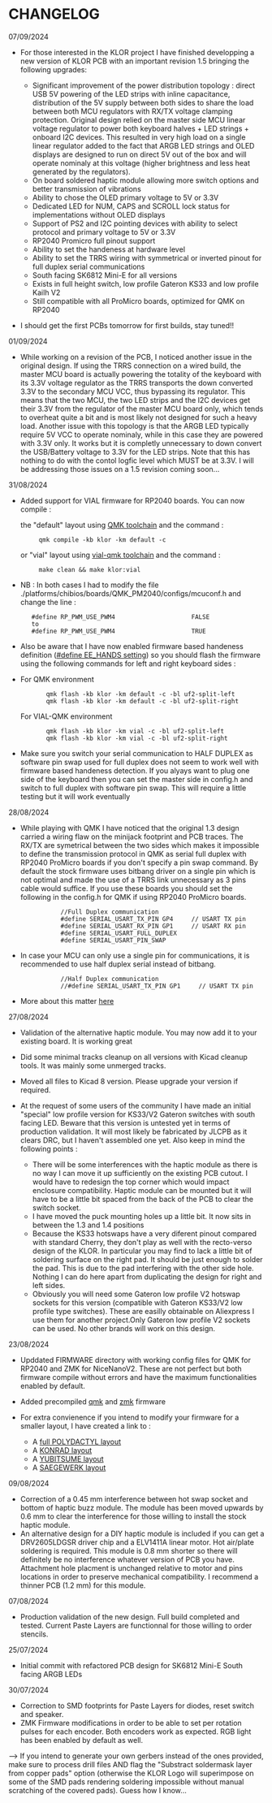# CHANGELOG

07/09/2024
-  For those interested in the KLOR project I have finished developping a new version of KLOR PCB with an important revision 1.5 bringing the following upgrades:

   -  Significant improvement of the power distribution topology : direct USB 5V powering of the LED strips with inline capacitance, distribution of the 5V supply between both sides to share the load between both MCU regulators with RX/TX voltage clamping protection. Original design relied on the master side MCU linear voltage regulator to power both keyboard halves + LED strings + onboard I2C devices. This resulted in very high load on a single linear regulator added to the fact that ARGB LED strings and OLED displays are designed to run on direct 5V out of the box and will operate nominaly at this voltage (higher brightness and less heat generated by the regulators).
   -  On board soldered haptic module allowing more switch options and better transmission of vibrations
   -  Ability to chose the OLED primary voltage to 5V or 3.3V
   -  Dedicated LED for NUM, CAPS and SCROLL lock status for implementations without OLED displays
   -  Support of PS2 and I2C pointing devices with ability to select protocol and primary voltage to 5V or 3.3V
   -  RP2040 Promicro full pinout support
   -  Ability to set the handeness at hardware level
   -  Ability to set the TRRS wiring with symmetrical or inverted pinout for full duplex serial communications  
   -  South facing SK6812 Mini-E for all versions
   -  Exists in full height switch, low profile Gateron KS33 and low profile Kailh V2
   -  Still compatible with all ProMicro boards, optimized for QMK on RP2040

-  I should get the first PCBs tomorrow for first builds, stay tuned!!

01/09/2024
-  While working on a revision of the PCB, I noticed another issue in the original design. If using the TRRS connection on a wired build, the master MCU board is actually powering the totality of the keyboard with its 3.3V voltage regulator as the TRRS transports the down converted 3.3V to the secondary MCU VCC, thus bypassing its regulator. This means that the two MCU, the two LED strips and the I2C devices get their 3.3V from the regulator of the master MCU board only, which tends to overheat quite a bit and is most likely not designed for such a heavy load. Another issue with this topology is that the ARGB LED typically require 5V VCC to operate nominaly, while in this case they are powered with 3.3V only. It works but it is completly unnecessary to down convert the USB/Battery voltage to 3.3V for the LED strips. Note that this has nothing to do with the contol logfic level which MUST be at 3.3V. I will be addressing those issues on a 1.5 revision coming soon...

31/08/2024
-  Added support for VIAL firmware for RP2040 boards. You can now compile :
   
      the "default" layout using [QMK toolchain](https://github.com/qmk/qmk_firmware) and the command :

            qmk compile -kb klor -km default -c
   
      or "vial" layout using [vial-qmk toolchain](https://github.com/vial-kb/vial-qmk) and the command :

            make clean && make klor:vial
   
-   NB : In both cases I had to modify the file ./platforms/chibios/boards/QMK_PM2040/configs/mcuconf.h and change the line :

           #define RP_PWM_USE_PWM4                     FALSE
           to
           #define RP_PWM_USE_PWM4                     TRUE
    
-   Also be aware that I have now enabled firmware based handeness definition ([#define EE_HANDS setting](https://docs.qmk.fm/features/split_keyboard)) so you should flash the firmware using the following commands for left and right keyboard sides :
-   
   For QMK environment
    
             qmk flash -kb klor -km default -c -bl uf2-split-left
             qmk flash -kb klor -km default -c -bl uf2-split-right
    
  For VIAL-QMK environment
     
             qmk flash -kb klor -km vial -c -bl uf2-split-left
             qmk flash -kb klor -km vial -c -bl uf2-split-right

-  Make sure you switch your serial communication to HALF DUPLEX as software pin swap used for full duplex does not seem to work well with firmware based handeness detection. If you alyays want to plug one side of the keyboard then you can set the master side in config.h and switch to full duplex with software pin swap. This will require a little testing but it will work eventually

28/08/2024
-  While playing with QMK I have noticed that the original 1.3 design carried a wiring flaw on the minijack footprint and PCB traces. The RX/TX are symetrical between the two sides which makes it impossible to define the transmission protocol in QMK as serial full duplex with RP2040 ProMicro boards if you don't specify a pin swap command. By default the stock firmware uses bitbang driver on a single pin which is not optimal and made the use of a TRRS link unnecessary as 3 pins cable would suffice. If you use these boards you should set the following in the config.h for QMK if using RP2040 ProMicro boards.
      
                  //Full Duplex communication
                  #define SERIAL_USART_TX_PIN GP4     // USART TX pin
                  #define SERIAL_USART_RX_PIN GP1     // USART RX pin
                  #define SERIAL_USART_FULL_DUPLEX
                  #define SERIAL_USART_PIN_SWAP

-  In case your MCU can only use a single pin for communications, it is recommended to use half duplex serial instead of bitbang.
      
                  //Half Duplex communication
                  //#define SERIAL_USART_TX_PIN GP1     // USART TX pin
       
-  More about this matter [here](https://docs.qmk.fm/drivers/serial)

27/08/2024
-  Validation of the alternative haptic module. You may now add it to your existing board. It is working great
-  Did some minimal tracks cleanup on all versions with Kicad cleanup tools. It was mainly some unmerged tracks.
-  Moved all files to Kicad 8 version. Please upgrade your version if required.
-  At the request of some users of the community I have made an initial "special" low profile version for KS33/V2 Gateron switches with south facing LED. Beware that this version is untested yet in terms of production validation. It will most likely be fabricated by JLCPB as it clears DRC, but I haven't assembled one yet. Also keep in mind the following points :

    - There will be some interferences with the haptic module as there is no way I can move it up sufficiently on the existing PCB cutout. I would have to redesign the top corner which would impact enclosure compatibility. Haptic module can be mounted but it will have to be a little bit spaced from the back of the PCB to clear the switch socket.
    - I have moved the puck mounting holes up a little bit. It now sits in between the 1.3 and 1.4 positions
    - Because the KS33 hotswaps have a very diferent pinout compared with standard Cherry, they don't play as well with the recto-verso design of the KLOR. In particular you may find to lack a little bit of soldering surface on the right pad. It should be just enough to solder the pad. This is due to the pad interfering with the other side hole. Nothing I can do here apart from duplicating the design for right and left sides.
    - Obviously you will need some Gateron low profile V2 hotswap sockets for this version (compatible with Gateron KS33/V2 low profile type switches). These are easilly obtainable on Aliexpress I use them for another project.Only Gateron low profile V2 sockets can be used. No other brands will work on this design.

23/08/2024
-  Upddated FIRMWARE directory with working config files for QMK for RP2040 and ZMK for NiceNanoV2. These are not perfect but both firmware compile without errors and have the maximum functionalities enabled by default.
-  Added precompiled [qmk](https://github.com/Lefuneste83/KLOR/tree/main/FIRMWARE/Ready-to-flash/qmk-RP2040) and [zmk](https://github.com/Lefuneste83/KLOR/tree/main/FIRMWARE/Ready-to-flash/zmk-NiceNanoV2) firmware
-  For extra convienence if you intend to modify your firmware for a smaller layout, I have created a link to :

    -  A [full POLYDACTYL layout](http://www.keyboard-layout-editor.com/#/gists/8ff2b448f2ef6c56c2b932e83ebf040f)
    -  A [KONRAD layout](http://www.keyboard-layout-editor.com/#/gists/49ff09e68b46feb39760467424a4601a)
    -  A [YUBITSUME layout](http://www.keyboard-layout-editor.com/#/gists/dc3fdb427b3102ccbf85252e2e278918)
    -  A [SAEGEWERK layout](http://www.keyboard-layout-editor.com/#/gists/b3775d73a84de0d544ea3bf84bafb047)

09/08/2024
- Correction of a 0.45 mm interference between hot swap socket and bottom of haptic buzz module. The module has been moved upwards by 0.6 mm to clear the interference for those willing to install the stock haptic module.
- An alternative design for a DIY haptic module is included if you can get a DRV2605LDGSR driver chip and a ELV1411A linear motor. Hot air/plate soldering is required. This module is 0.8 mm shorter so there will definitely be no interference whatever version of PCB you have. Attachment hole placment is unchanged relative to motor and pins locations in order to preserve mechanical compatibility. I recommend a thinner PCB (1.2 mm) for this module.

07/08/2024
-  Production validation of the new design. Full build completed and tested. Current Paste Layers are functionnal for those willing to order stencils.

25/07/2024
-  Initial commit with refactored PCB design for SK6812 Mini-E South facing ARGB LEDs

30/07/2024
-  Correction to SMD footprints for Paste Layers for diodes, reset switch and speaker.
-  ZMK Firmware modifications in order to be able to set per rotation pulses for each encoder. Both encoders work as expected. RGB light has been enabled by default as well.

--> If you intend to generate your own gerbers instead of the ones provided, make sure to process drill files AND flag the "Substract soldermask layer from copper pads" option (otherwise the KLOR Logo will superimpose on some of the SMD pads rendering soldering impossible without manual scratching of the covered pads). Guess how I know...
